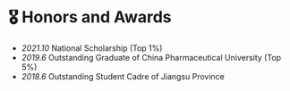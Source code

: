 # 🎖 Honors and Awards
- *2021.10* National Scholarship (Top 1%)
- *2019.6* Outstanding Graduate of China Pharmaceutical University (Top 5%)
- *2018.6* Outstanding Student Cadre of Jiangsu Province
